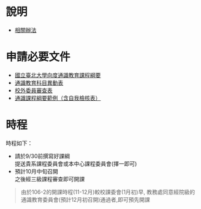 # 說明

- [相關辦法](https://github.com/tpemartin/E.Major-FB/blob/master/%E8%87%AA%E4%B8%BB%E5%AD%B8%E7%BF%92%E5%BE%AE%E5%9E%8B%E8%AA%B2%E7%A8%8B.md)  

# 申請必要文件

- [國立臺北大學向度通識教育課程綱要](https://1drv.ms/w/s!Aq5F-HBLuZNRgRybJcel3_0VPxwt)  
- [通識教育科目異動表](https://1drv.ms/w/s!Aq5F-HBLuZNRgR4zclackX1BVSmG)  
- [校外委員審查表](https://1drv.ms/w/s!Aq5F-HBLuZNRgSAUjpElPkynbvvx)  
- [通識課程綱要範例（含自我檢核表）](https://1drv.ms/w/s!Aq5F-HBLuZNRgSKzft3M-RV33eEy)

# 時程

時程如下：
- 請於9/30前撰寫好課綱  
提送貴系課程委員會或本中心課程委員會(擇一即可)
- 預計10月中旬召開  
之後經三級課程審查即可開課

>由於106-2的開課時程(11-12月)較校課委會(1月初)早,
教務處同意經院級的通識教育委員會(預計12月初召開)通過者,即可預先開課